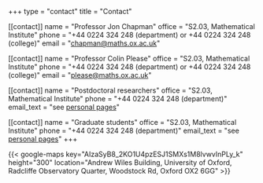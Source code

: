 +++
type = "contact"
title = "Contact"

[[contact]]
  name = "Professor Jon Chapman"
  office = "S2.03, Mathematical Institute"
  phone = "+44 0224 324 248 (department) or +44 0224 324 248 (college)"
  email = "chapman@maths.ox.ac.uk"

[[contact]]
  name = "Professor Colin Please"
  office = "S2.03, Mathematical Institute"
  phone = "+44 0224 324 248 (department) or +44 0224 324 248 (college)"
  email = "please@maths.ox.ac.uk"

[[contact]]
  name = "Postdoctoral researchers"
  office = "S2.03, Mathematical Institute"
  phone = "+44 0224 324 248 (department)"
  email_text = "see [personal pages](/member/)"

[[contact]]
  name = "Graduate students"
  office = "S2.03, Mathematical Institute"
  phone = "+44 0224 324 248 (department)"
  email_text = "see [personal pages](/member/)"
+++

{{< google-maps key="AIzaSyB8_2KO1U4pzESJ1SMXs1M8lvwvInPLy_k" height="300" location="Andrew Wiles Building, University of Oxford, Radcliffe Observatory Quarter, Woodstock Rd, Oxford OX2 6GG" >}}
